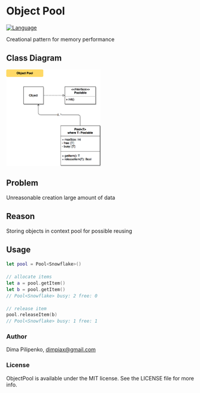 # Object Pool

[![Language](https://img.shields.io/badge/swift-4.0-fec42e.svg)](https://swift.org/blog/swift-4-0-released/)

Creational pattern for memory performance

## Class Diagram
<img src="./diagram.png" width="50%" height="50%">

## Problem
Unreasonable creation large amount of data

## Reason
Storing objects in context pool for possible reusing

## Usage
```swift
let pool = Pool<Snowflake>()

// allocate items
let a = pool.getItem()
let b = pool.getItem()
// Pool<Snowflake> busy: 2 free: 0

// release item
pool.releaseItem(b)
// Pool<Snowflake> busy: 1 free: 1
```

### Author
Dima Pilipenko, dimpiax@gmail.com

### License
ObjectPool is available under the MIT license. See the LICENSE file for more info.
